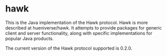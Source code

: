 hawk
====

This is the Java implementation of the Hawk protocol.  Hawk is more described at hueniverse/hawk.  It attempts to provide packages for generic client and server functionality, along with specific implementations for popular Java products.

The current version of the Hawk protocol supported is 0.2.0.
